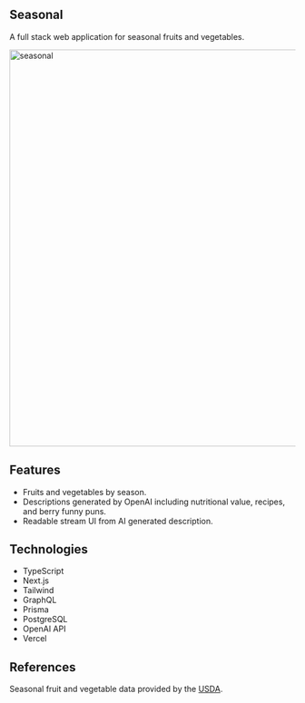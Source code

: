 ## Seasonal

A full stack web application for seasonal fruits and vegetables.
  
<img width="700" alt="seasonal" src="https://github.com/stella0000000/seasonal/assets/112890821/952420c1-aeea-4e2c-89f4-7ca0f4807427">

## Features

- Fruits and vegetables by season.
- Descriptions generated by OpenAI including nutritional value, recipes, and berry funny puns.
- Readable stream UI from AI generated description.

## Technologies

- TypeScript
- Next.js
- Tailwind
- GraphQL
- Prisma
- PostgreSQL
- OpenAI API
- Vercel

## References

Seasonal fruit and vegetable data provided by the [USDA](https://snaped.fns.usda.gov/resources/nutrition-education-materials/seasonal-produce-guide).
